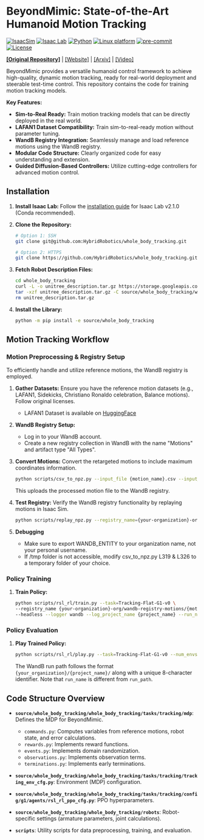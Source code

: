 # BeyondMimic: State-of-the-Art Humanoid Motion Tracking

[![IsaacSim](https://img.shields.io/badge/IsaacSim-4.5.0-silver.svg)](https://docs.omniverse.nvidia.com/isaacsim/latest/overview.html)
[![Isaac Lab](https://img.shields.io/badge/IsaacLab-2.1.0-silver)](https://isaac-sim.github.io/IsaacLab)
[![Python](https://img.shields.io/badge/python-3.10-blue.svg)](https://docs.python.org/3/whatsnew/3.10.html)
[![Linux platform](https://img.shields.io/badge/platform-linux--64-orange.svg)](https://releases.ubuntu.com/20.04/)
[![pre-commit](https://img.shields.io/badge/pre--commit-enabled-brightgreen?logo=pre-commit&logoColor=white)](https://pre-commit.com/)
[![License](https://img.shields.io/badge/license-MIT-yellow.svg)](https://opensource.org/license/mit)

[**[Original Repository]**](https://github.com/HybridRobotics/whole_body_tracking) | [[Website]](https://beyondmimic.github.io/) | [[Arxiv]](https://arxiv.org/abs/2508.08241) | [[Video]](https://youtu.be/RS_MtKVIAzY)

BeyondMimic provides a versatile humanoid control framework to achieve high-quality, dynamic motion tracking, ready for real-world deployment and steerable test-time control. This repository contains the code for training motion tracking models.

**Key Features:**

*   **Sim-to-Real Ready:** Train motion tracking models that can be directly deployed in the real world.
*   **LAFAN1 Dataset Compatibility:** Train sim-to-real-ready motion without parameter tuning.
*   **WandB Registry Integration:** Seamlessly manage and load reference motions using the WandB registry.
*   **Modular Code Structure:** Clearly organized code for easy understanding and extension.
*   **Guided Diffusion-Based Controllers:** Utilize cutting-edge controllers for advanced motion control.

## Installation

1.  **Install Isaac Lab:** Follow the [installation guide](https://isaac-sim.github.io/IsaacLab/main/source/setup/installation/index.html) for Isaac Lab v2.1.0 (Conda recommended).

2.  **Clone the Repository:**
    ```bash
    # Option 1: SSH
    git clone git@github.com:HybridRobotics/whole_body_tracking.git

    # Option 2: HTTPS
    git clone https://github.com/HybridRobotics/whole_body_tracking.git
    ```

3.  **Fetch Robot Description Files:**

    ```bash
    cd whole_body_tracking
    curl -L -o unitree_description.tar.gz https://storage.googleapis.com/qiayuanl_robot_descriptions/unitree_description.tar.gz && \
    tar -xzf unitree_description.tar.gz -C source/whole_body_tracking/whole_body_tracking/assets/ && \
    rm unitree_description.tar.gz
    ```

4.  **Install the Library:**

    ```bash
    python -m pip install -e source/whole_body_tracking
    ```

## Motion Tracking Workflow

### Motion Preprocessing & Registry Setup

To efficiently handle and utilize reference motions, the WandB registry is employed.

1.  **Gather Datasets:** Ensure you have the reference motion datasets (e.g., LAFAN1, Sidekicks, Christiano Ronaldo celebration, Balance motions).  Follow original licenses.

    *   LAFAN1 Dataset is available on [HuggingFace](https://huggingface.co/datasets/lvhaidong/LAFAN1_Retargeting_Dataset)
2.  **WandB Registry Setup:**
    *   Log in to your WandB account.
    *   Create a new registry collection in WandB with the name "Motions" and artifact type "All Types".

3.  **Convert Motions:** Convert the retargeted motions to include maximum coordinates information.

    ```bash
    python scripts/csv_to_npz.py --input_file {motion_name}.csv --input_fps 30 --output_name {motion_name} --headless
    ```

    This uploads the processed motion file to the WandB registry.

4.  **Test Registry:** Verify the WandB registry functionality by replaying motions in Isaac Sim.

    ```bash
    python scripts/replay_npz.py --registry_name={your-organization}-org/wandb-registry-motions/{motion_name}
    ```

5.  **Debugging**
    *   Make sure to export WANDB_ENTITY to your organization name, not your personal username.
    *   If /tmp folder is not accessible, modify csv_to_npz.py L319 & L326 to a temporary folder of your choice.

### Policy Training

1.  **Train Policy:**

    ```bash
    python scripts/rsl_rl/train.py --task=Tracking-Flat-G1-v0 \
    --registry_name {your-organization}-org/wandb-registry-motions/{motion_name} \
    --headless --logger wandb --log_project_name {project_name} --run_name {run_name}
    ```

### Policy Evaluation

1.  **Play Trained Policy:**

    ```bash
    python scripts/rsl_rl/play.py --task=Tracking-Flat-G1-v0 --num_envs=2 --wandb_path={wandb-run-path}
    ```

    The WandB run path follows the format `{your_organization}/{project_name}/` along with a unique 8-character identifier. Note that `run_name` is different from `run_path`.

## Code Structure Overview

*   **`source/whole_body_tracking/whole_body_tracking/tasks/tracking/mdp`**:  Defines the MDP for BeyondMimic.
    *   `commands.py`: Computes variables from reference motions, robot state, and error calculations.
    *   `rewards.py`:  Implements reward functions.
    *   `events.py`: Implements domain randomization.
    *   `observations.py`: Implements observation terms.
    *   `terminations.py`: Implements early terminations.

*   **`source/whole_body_tracking/whole_body_tracking/tasks/tracking/tracking_env_cfg.py`**: Environment (MDP) configuration.
*   **`source/whole_body_tracking/whole_body_tracking/tasks/tracking/config/g1/agents/rsl_rl_ppo_cfg.py`**: PPO hyperparameters.
*   **`source/whole_body_tracking/whole_body_tracking/robots`**: Robot-specific settings (armature parameters, joint calculations).
*   **`scripts`**: Utility scripts for data preprocessing, training, and evaluation.